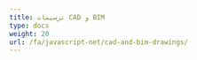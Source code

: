 ```yaml
---
title: ترسیمات CAD و BIM
type: docs
weight: 20
url: /fa/javascript-net/cad-and-bim-drawings/
---
```


